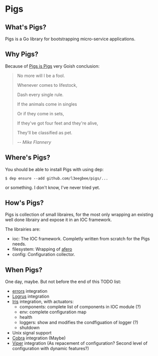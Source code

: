 # Pigs

## What's Pigs?

Pigs is a Go library for bootstrapping micro-service applications.

## Why Pigs?

Because of [Pigs is Pigs](https://www.youtube.com/watch?v=GYXlF3sa9xs) very Goish conclusion:
> No more will I be a fool.
>
> Whenever comes to lifestock,
>
> Dash every single rule.
>
> If the animals come in singles
>
> Or if they come in sets,
>
> If they've got four feet and they're alive,
>
> They'll be classified as pet.
>
>
> -- <cite>Mike Flannery</cite>

## Where's Pigs?

You should be able to install Pigs with using dep:
```
$ dep ensure --add github.com/l3eegbee/pigs/...
```
or something. I don't know, I've never tried yet.

## How's Pigs?

Pigs is collection of small libraires, for the most only wrapping an existing well done librairy and expose it in an IOC framework.

The librairies are:
* ioc: The IOC framework. Completly written from scratch for the Pigs needs.
* filesystem: Wrapping of [afero](https://github.com/spf13/afero)
* config: Configuration collector.

## When Pigs?

One day, maybe. But not before the end of this TODO list:
* [errors](https://github.com/juju/errors) integration
* [Logrus](https://github.com/sirupsen/logrus) integration
* [Iris](https://github.com/kataras/iris) integration, with actuators:
    * components: complete list of components in IOC module (?)
    * env: complete configuration map
    * health
    * loggers: show and modifies the condfiguation of logger (?)
    * shutdown
* Unix signal support
* [Cobra](https://github.com/spf13/cobra) integration (Maybe)
* [Viper](https://github.com/spf13/viper) integration (As repacement of configuration? Second level of configuration with dynamic features?)

